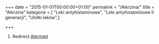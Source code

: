 +++
date = "2015-01-01T00:00:00+01:00"
permalink = "/Alerzina/"
title = "Alerzina"
kategorie = [ "Leki antyhistaminowe", "Leki antyhistaminowe II generacji", "Ulotki leków",]

+++

1.  Redirect [Alermed](/atopedia/Alermed "wikilink")

